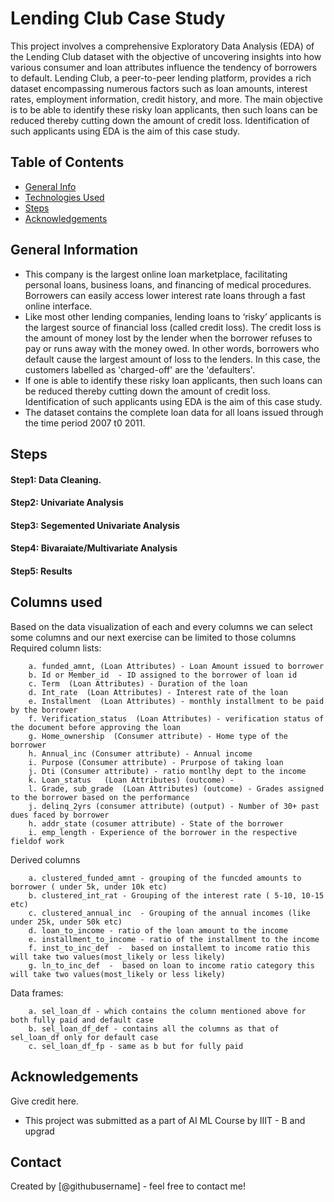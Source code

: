 # Lending Club Case Study
This project involves a comprehensive Exploratory Data Analysis (EDA) of the Lending Club dataset with the objective of uncovering insights into how various consumer and loan attributes influence the tendency of borrowers to default. 
Lending Club, a peer-to-peer lending platform, provides a rich dataset encompassing numerous factors such as loan amounts, interest rates, employment information, credit history, and more.
The main objective is to be able to identify these risky loan applicants, then such loans can be reduced thereby cutting down the amount of credit loss. 
Identification of such applicants using EDA is the aim of this case study. 


## Table of Contents
* [General Info](#general-information)
* [Technologies Used](#technologies-used)
* [Steps](#technologies-used)
* [Acknowledgements](#acknowledgements)

<!-- You can include any other section that is pertinent to your problem -->

## General Information
- This company is the largest online loan marketplace, facilitating personal loans, business loans, and financing of medical procedures. Borrowers can easily access lower interest rate loans through a fast online interface.
- Like most other lending companies, lending loans to ‘risky’ applicants is the largest source of financial loss (called credit loss).
  The credit loss is the amount of money lost by the lender when the borrower refuses to pay or runs away with the money owed. In other words, borrowers who default cause the largest amount of loss to the lenders.
  In this case, the customers labelled as 'charged-off' are the 'defaulters'.
- If one is able to identify these risky loan applicants, then such loans can be reduced thereby cutting down the amount of credit loss. Identification of such applicants using EDA is the aim of this case study.
- The dataset contains the complete loan data for all loans issued through the time period 2007 t0 2011.

<!-- You don't have to answer all the questions - just the ones relevant to your project. -->

## Steps
   #### Step1: Data Cleaning.
   #### Step2: Univariate Analysis 
   #### Step3: Segemented Univariate Analysis
   #### Step4: Bivaraiate/Multivariate Analysis
   #### Step5: Results

<!-- You don't have to answer all the questions - just the ones relevant to your project. -->


## Columns used
Based on the data visualization of each and every columns we can select some columns and our next exercise can be limited to those columns 
Required column lists: 

		a. funded_amnt, (Loan Attributes) - Loan Amount issued to borrower
		b. Id or Member_id  - ID assigned to the borrower of loan id
		c. Term  (Loan Attributes) - Duration of the loan
		d. Int_rate  (Loan Attributes) - Interest rate of the loan
		e. Installment  (Loan Attributes) - monthly installment to be paid by the borrower
		f. Verification_status  (Loan Attributes) - verification status of the document before approving the loan 
		g. Home_ownership  (Consumer attribute) - Home type of the borrower 
		h. Annual_inc (Consumer attribute) - Annual income
		i. Purpose (Consumer attribute) - Prurpose of taking loan
		j. Dti (Consumer attribute) - ratio montlhy dept to the income
		k. Loan_status   (Loan Attributes) (outcome) - 
		l. Grade, sub_grade  (Loan Attributes) (outcome) - Grades assigned to the borrower based on the performance 
        j. delinq_2yrs (consumer attribute) (output) - Number of 30+ past dues faced by borrower
        h. addr_state (cosumer attribute) - State of the borrower
        i. emp_length - Experience of the borrower in the respective fieldof work

Derived columns

        a. clustered_funded_amnt - grouping of the funcded amounts to borrower ( under 5k, under 10k etc)
        b. clustered_int_rat - Grouping of the interest rate ( 5-10, 10-15 etc)
        c. clustered_annual_inc	 - Grouping of the annual incomes (like under 25k, under 50k etc)
        d. loan_to_income - ratio of the loan amount to the income
        e. installment_to_income - ratio of the installment to the income
        f. inst_to_inc_def	-  based on installemt to income ratio this will take two values(most_likely or less likely) 
        g. ln_to_inc_def  -  based on loan to income ratio category this will take two values(most_likely or less likely)

Data frames: 

        a. sel_loan_df - which contains the column mentioned above for both fully paid and default case
        b. sel_loan_df_def - contains all the columns as that of sel_loan_df only for default case
        c. sel_loan_df_fp - same as b but for fully paid

<!-- As the libraries versions keep on changing, it is recommended to mention the version of library used in this project -->

## Acknowledgements
Give credit here.

- This project was submitted as a part of AI ML Course by IIIT - B and upgrad

## Contact
Created by [@githubusername] - feel free to contact me!


<!-- Optional -->
<!-- ## License -->
<!-- This project is open source and available under the [... License](). -->

<!-- You don't have to include all sections - just the one's relevant to your project -->
